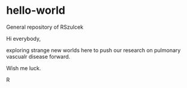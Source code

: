 # hello-world
General repository of RSzulcek

Hi everybody, 

exploring strange new worlds here to push our research on pulmonary vascualr disease forward.

Wish me luck.

R
